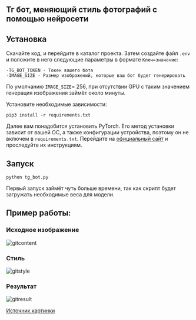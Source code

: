 ## Тг бот, меняющий стиль фотографий с помощью нейросети

## Установка

Скачайте код, и перейдите в каталог проекта. Затем создайте файл `.env` и положите в него следующие параметры в формате `Ключ=значение`:
```
-TG_BOT_TOKEN - Токен вашего бота
-IMAGE_SIZE - Размер изображений, которые ваш бот будет генерировать
```
 По умолчанию `IMAGE_SIZE`= 256, при отсутствии GPU с таким значением генерация изображения займёт около минуты.
 
Установите необходимые зависимости:
```
pip3 install -r requirements.txt
```
Далее вам понадобится установить PyTorch. Его метод установки зависит от вашей OC, а также конфигурации устройства, поэтому он не включем в `requirements.txt`. Перейдите на [официальный сайт](https://pytorch.org/get-started/locally/) и проследуйте их инструкциям.

## Запуск

```
python tg_bot.py 
```
Первый запуск займёт чуть больше времени, так как скрипт будет загружать необходимые веса для модели.


## Пример работы:
### Исходное изображение
![gitcontent](https://user-images.githubusercontent.com/105926440/175781067-82d31efb-2d52-4e04-992e-a5a345458db7.jpg)

### Стиль
![gitstyle](https://user-images.githubusercontent.com/105926440/175781092-84949e24-4818-4265-b8b2-9c6219962311.jpg)
### Результат
![gitresult](https://user-images.githubusercontent.com/105926440/175781100-0d1d21dd-281f-4f9f-a6e7-ab4ccb70c26a.jpg)

[Источник картинки](https://www.treeoftheyear.org/Previous-Years/2020/Carodejny-strom.aspx?lang=ru-RU)
